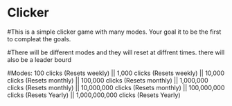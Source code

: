 # Clicker
#This is a simple clicker game with many modes. Your goal it to be the first to compleat the goals.

#There will be different modes and they will reset at diffrent times. there will also be a leader bourd

#Modes: 100 clicks (Resets weekly) || 1,000 clicks (Resets weekly) || 10,000 clicks (Resets monthly) || 100,000 clicks (Resets monthly) || 1,000,000 clicks (Resets monthly) || 10,000,000 clicks (Resets monthly) || 100,000,000 clicks (Resets Yearly) || 1,000,000,000 clicks (Resets Yearly)
